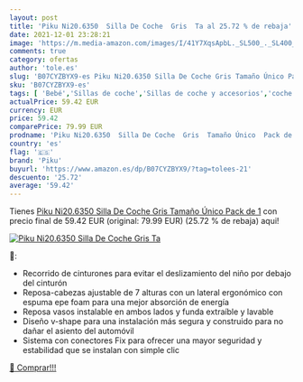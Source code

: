 ```yaml
---
layout: post
title: 'Piku Ni20.6350  Silla De Coche  Gris  Ta al 25.72 % de rebaja'
date: 2021-12-01 23:28:21
image: 'https://m.media-amazon.com/images/I/41Y7XqsApbL._SL500_._SL400_.jpg'
comments: true
category: ofertas
author: 'tole.es'
slug: 'B07CYZBYX9-es Piku Ni20.6350 Silla De Coche Gris Tamaño Único Pack de 1'
sku: 'B07CYZBYX9-es'
tags: [ 'Bebé','Sillas de coche','Sillas de coche y accesorios','coche','de','piku','silla', ]
actualPrice: 59.42 EUR
currency: EUR
price: 59.42
comparePrice: 79.99 EUR
prodname: 'Piku Ni20.6350  Silla De Coche  Gris  Tamaño Único  Pack de 1'
country: 'es'
flag: '🇪🇸'
brand: 'Piku'
buyurl: 'https://www.amazon.es/dp/B07CYZBYX9/?tag=tolees-21'
descuento: '25.72'
average: '59.42'
---
```


Tienes [Piku Ni20.6350  Silla De Coche  Gris  Tamaño Único  Pack de 1](https://www.amazon.es/dp/B07CYZBYX9/?tag=tolees-21) con precio final de  59.42 EUR (original: 79.99 EUR) (25.72 %  de rebaja) aqui!

[![Piku Ni20.6350  Silla De Coche  Gris  Ta](https://m.media-amazon.com/images/I/41Y7XqsApbL._SL500_._SL400_.jpg)](https://www.amazon.es/dp/B07CYZBYX9/?tag=tolees-21)

🔎:

- Recorrido de cinturones para evitar el deslizamiento del niño por debajo del cinturón
- Reposa-cabezas ajustable de 7 alturas con un lateral ergonómico con espuma epe foam para una mejor absorción de energía
- Reposa vasos instalable en ambos lados y funda extraíble y lavable
- Diseño v-shape para una instalación más segura y construido para no dañar el asiento del automóvil
- Sistema con conectores Fix para ofrecer una mayor seguridad y estabilidad que se instalan con simple clic

[🛒 Comprar!!!](https://www.amazon.es/dp/B07CYZBYX9/?tag=tolees-21)

